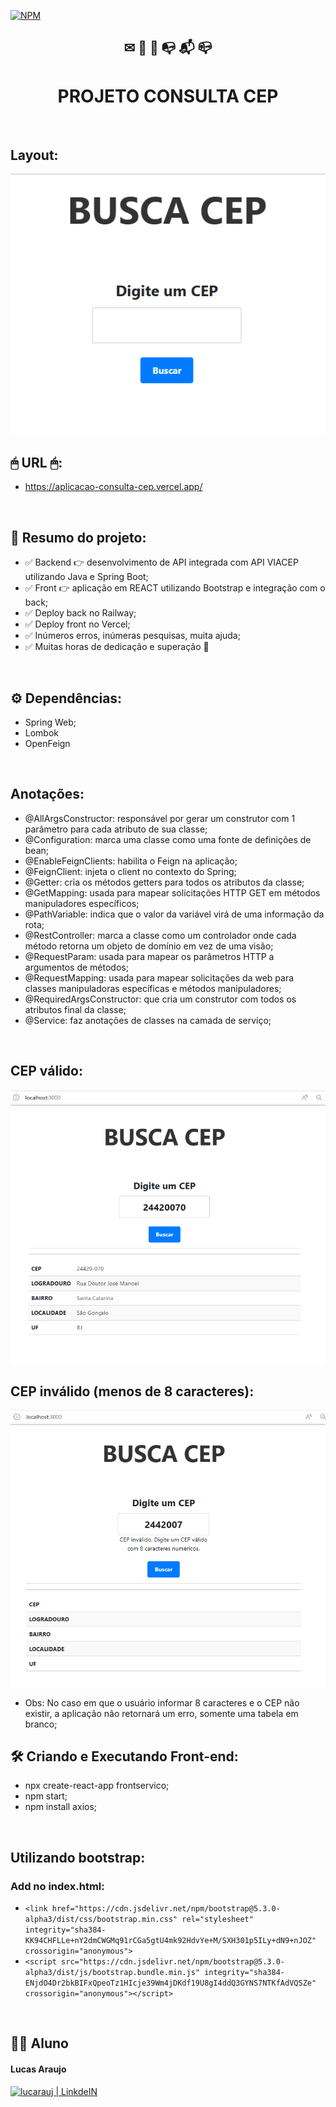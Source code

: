 [![NPM](https://img.shields.io/npm/l/react)](https://github.com/lucarauj/Aplicacao-Consulta-CEP/blob/main/LICENSE)

<h2 align="center">✉    📧    📨    📭    📬    📪</h2>
<h1 align="center">PROJETO CONSULTA CEP</h1>

<br>

## Layout:

<img width="550px" src="https://github.com/lucarauj/Aplicacao-Consulta-CEP/blob/main/images/busca%20cep.png"/>

<br>

## 🖱 URL 🖱:

- https://aplicacao-consulta-cep.vercel.app/

<br>

## 📝 Resumo do projeto:

- ✅ Backend 👉 desenvolvimento de API integrada com API VIACEP utilizando Java e Spring Boot;
- ✅ Front 👉 aplicação em REACT utilizando Bootstrap e integração com o back;
- ✅ Deploy back no Railway;
- ✅ Deploy front no Vercel;
- ✅ Inúmeros erros, inúmeras pesquisas, muita ajuda;
- ✅ Muitas horas de dedicação e superação 🙏

<br>

## ⚙ Dependências:

- Spring Web;
- Lombok
- OpenFeign

<br>

## Anotações:

- @AllArgsConstructor: responsável por gerar um construtor com 1 parâmetro para cada atributo de sua classe;
- @Configuration: marca uma classe como uma fonte de definições de bean;
- @EnableFeignClients: habilita o Feign na aplicação;
- @FeignClient: injeta o client no contexto do Spring;
- @Getter: cria os métodos getters para todos os atributos da classe;
- @GetMapping: usada para mapear solicitações HTTP GET em métodos manipuladores específicos;
- @PathVariable: indica que o valor da variável virá de uma informação da rota;
- @RestController: marca a classe como um controlador onde cada método retorna um objeto de domínio em vez de uma visão;
- @RequestParam: usada para mapear os parâmetros HTTP a argumentos de métodos;
- @RequestMapping: usada para mapear solicitações da web para classes manipuladoras específicas e métodos manipuladores;
- @RequiredArgsConstructor: que cria um construtor com todos os atributos final da classe;
- @Service: faz anotações de classes na camada de serviço;

<br>

## CEP válido:

<img width="550px" src="https://github.com/lucarauj/Aplicacao-Consulta-CEP/blob/main/images/cepValido.png"/>

<br>

## CEP inválido (menos de 8 caracteres):

<img width="550px" src="https://github.com/lucarauj/Aplicacao-Consulta-CEP/blob/main/images/cepInvalido.png"/>

- Obs: No caso em que o usuário informar 8 caracteres e o CEP não existir, a aplicação não retornará um erro, somente uma tabela em branco;

## 🛠 Criando e Executando Front-end:

- npx create-react-app frontservico;
- npm start;
- npm install axios;

<br>

## Utilizando bootstrap:

### Add no index.html:

- `<link href="https://cdn.jsdelivr.net/npm/bootstrap@5.3.0-alpha3/dist/css/bootstrap.min.css" rel="stylesheet" integrity="sha384-KK94CHFLLe+nY2dmCWGMq91rCGa5gtU4mk92HdvYe+M/SXH301p5ILy+dN9+nJOZ" crossorigin="anonymous">`
- `<script src="https://cdn.jsdelivr.net/npm/bootstrap@5.3.0-alpha3/dist/js/bootstrap.bundle.min.js" integrity="sha384-ENjdO4Dr2bkBIFxQpeoTz1HIcje39Wm4jDKdf19U8gI4ddQ3GYNS7NTKfAdVQSZe" crossorigin="anonymous"></script>`

<br>

## 👨‍🎓 Aluno

#### Lucas Araujo

<a href="https://www.linkedin.com/in/lucarauj"><img alt="lucarauj | LinkdeIN" width="40px" src="https://user-images.githubusercontent.com/43545812/144035037-0f415fc7-9f96-4517-a370-ccc6e78a714b.png" /></a>
